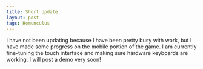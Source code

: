 ```yaml
---
title: Short Update
layout: post
tags: Homunculus
---
```


I have not been updating because I have been pretty busy with work, but I have
made some progress on the mobile portion of the game. I am currently fine-tuning the touch interface and making sure hardware keyboards are working. I will post a demo very soon!
